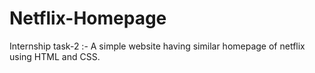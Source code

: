 # Netflix-Homepage
 Internship task-2 :- A simple website having similar homepage of netflix using HTML and CSS.

